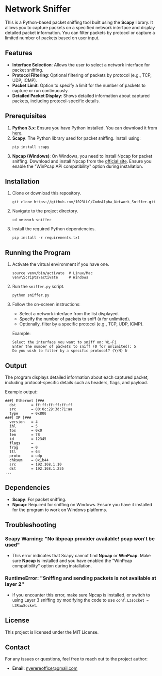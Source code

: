 # Network Sniffer

This is a Python-based packet sniffing tool built using the **Scapy** library. It allows you to capture packets on a specified network interface and display detailed packet information. You can filter packets by protocol or capture a limited number of packets based on user input.

## Features

- **Interface Selection**: Allows the user to select a network interface for packet sniffing.
- **Protocol Filtering**: Optional filtering of packets by protocol (e.g., TCP, UDP, ICMP).
- **Packet Limit**: Option to specify a limit for the number of packets to capture or run continuously.
- **Detailed Packet Display**: Shows detailed information about captured packets, including protocol-specific details.

## Prerequisites

1. **Python 3.x**: Ensure you have Python installed. You can download it from [here](https://www.python.org/downloads/).
2. **Scapy**: The Python library used for packet sniffing. Install using:
   ```
   pip install scapy
   ```
3. **Npcap (Windows)**: On Windows, you need to install Npcap for packet sniffing. Download and install Npcap from the [official site](https://nmap.org/npcap/). Ensure you enable the "WinPcap API compatibility" option during installation.

## Installation

1. Clone or download this repository.
   ```
   git clone https://github.com/1023LLC/CodeAlpha_Network_Sniffer.git
   ```

2. Navigate to the project directory.
   ```
   cd network-sniffer
   ```

3. Install the required Python dependencies.
   ```
   pip install -r requirements.txt
   ```

## Running the Program

1. Activate the virtual environment if you have one.
   ```
   source venv/bin/activate  # Linux/Mac
   venv\Scripts\activate     # Windows
   ```

2. Run the `sniffer.py` script.
   ```
   python sniffer.py
   ```

3. Follow the on-screen instructions:
   - Select a network interface from the list displayed.
   - Specify the number of packets to sniff (`0` for unlimited).
   - Optionally, filter by a specific protocol (e.g., TCP, UDP, ICMP).
   
   Example:
   ```
   Select the interface you want to sniff on: Wi-Fi
   Enter the number of packets to sniff (0 for unlimited): 5
   Do you wish to filter by a specific protocol? (Y/N) N
   ```

## Output

The program displays detailed information about each captured packet, including protocol-specific details such as headers, flags, and payload.

Example output:

```
###[ Ethernet ]###
  dst       = ff:ff:ff:ff:ff:ff
  src       = 00:0c:29:3d:71:aa
  type      = 0x800
###[ IP ]###
  version   = 4
  ihl       = 5
  tos       = 0x0
  len       = 78
  id        = 12345
  flags     = 
  frag      = 0
  ttl       = 64
  proto     = udp
  chksum    = 0x1b44
  src       = 192.168.1.10
  dst       = 192.168.1.255
...
```

## Dependencies

- **Scapy**: For packet sniffing.
- **Npcap**: Required for sniffing on Windows. Ensure you have it installed for the program to work on Windows platforms.

## Troubleshooting

### Scapy Warning: "No libpcap provider available! pcap won't be used"
- This error indicates that Scapy cannot find **Npcap** or **WinPcap**. Make sure **Npcap** is installed and you have enabled the "WinPcap compatibility" option during installation.

### RuntimeError: "Sniffing and sending packets is not available at layer 2"
- If you encounter this error, make sure Npcap is installed, or switch to using Layer 3 sniffing by modifying the code to use `conf.L3socket = L3RawSocket`.

## License

This project is licensed under the MIT License.

## Contact

For any issues or questions, feel free to reach out to the project author:

- **Email**: nyerereoffice@gmail.com

